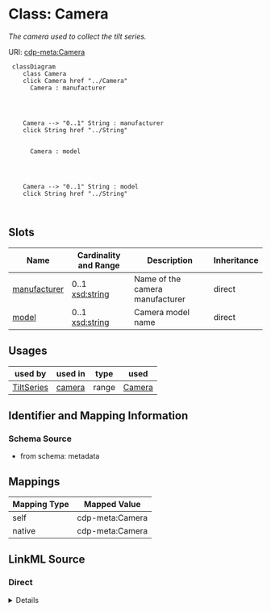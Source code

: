 

# Class: Camera


_The camera used to collect the tilt series._





URI: [cdp-meta:Camera](metadataCamera)






```mermaid
 classDiagram
    class Camera
    click Camera href "../Camera"
      Camera : manufacturer




    Camera --> "0..1" String : manufacturer
    click String href "../String"


      Camera : model




    Camera --> "0..1" String : model
    click String href "../String"



```




<!-- no inheritance hierarchy -->


## Slots

| Name | Cardinality and Range | Description | Inheritance |
| ---  | --- | --- | --- |
| [manufacturer](manufacturer.md) | 0..1 <br/> [xsd:string](http://www.w3.org/2001/XMLSchema#string) | Name of the camera manufacturer | direct |
| [model](model.md) | 0..1 <br/> [xsd:string](http://www.w3.org/2001/XMLSchema#string) | Camera model name | direct |





## Usages

| used by | used in | type | used |
| ---  | --- | --- | --- |
| [TiltSeries](TiltSeries.md) | [camera](camera.md) | range | [Camera](Camera.md) |






## Identifier and Mapping Information







### Schema Source


* from schema: metadata




## Mappings

| Mapping Type | Mapped Value |
| ---  | ---  |
| self | cdp-meta:Camera |
| native | cdp-meta:Camera |







## LinkML Source

<!-- TODO: investigate https://stackoverflow.com/questions/37606292/how-to-create-tabbed-code-blocks-in-mkdocs-or-sphinx -->

### Direct

<details>
```yaml
name: Camera
description: The camera used to collect the tilt series.
from_schema: metadata
attributes:
  manufacturer:
    name: manufacturer
    description: Name of the camera manufacturer
    from_schema: metadata
    exact_mappings:
    - cdp-common:tiltseries_camera_manufacturer
    rank: 1000
    alias: manufacturer
    owner: Camera
    domain_of:
    - Camera
    - Microscope
    range: string
    inlined: true
    inlined_as_list: true
  model:
    name: model
    description: Camera model name
    from_schema: metadata
    exact_mappings:
    - cdp-common:tiltseries_camera_model
    rank: 1000
    alias: model
    owner: Camera
    domain_of:
    - Camera
    - Microscope
    range: string
    inlined: true
    inlined_as_list: true

```
</details>

### Induced

<details>
```yaml
name: Camera
description: The camera used to collect the tilt series.
from_schema: metadata
attributes:
  manufacturer:
    name: manufacturer
    description: Name of the camera manufacturer
    from_schema: metadata
    exact_mappings:
    - cdp-common:tiltseries_camera_manufacturer
    rank: 1000
    alias: manufacturer
    owner: Camera
    domain_of:
    - Camera
    - Microscope
    range: string
    inlined: true
    inlined_as_list: true
  model:
    name: model
    description: Camera model name
    from_schema: metadata
    exact_mappings:
    - cdp-common:tiltseries_camera_model
    rank: 1000
    alias: model
    owner: Camera
    domain_of:
    - Camera
    - Microscope
    range: string
    inlined: true
    inlined_as_list: true

```
</details>
